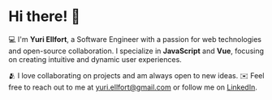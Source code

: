 # Hi there! 👋

💻 I'm **Yuri Ellfort**, a Software Engineer with a passion for web technologies and open-source collaboration. 
I specialize in **JavaScript** and **Vue**, focusing on creating intuitive and dynamic user experiences.

🫂 I love collaborating on projects and am always open to new ideas. ✉️ Feel free to reach out to me at yuri.ellfort@gmail.com or follow me on [LinkedIn](https://www.linkedin.com/in/yuri-ellfort).
